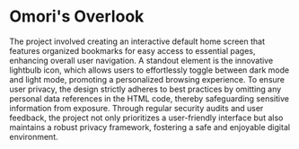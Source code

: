# Omori's Overlook
The project involved creating an interactive default home screen that features organized bookmarks for easy access to essential pages, enhancing overall user navigation. A standout element is the innovative lightbulb icon, which allows users to effortlessly toggle between dark mode and light mode, promoting a personalized browsing experience. To ensure user privacy, the design strictly adheres to best practices by omitting any personal data references in the HTML code, thereby safeguarding sensitive information from exposure. Through regular security audits and user feedback, the project not only prioritizes a user-friendly interface but also maintains a robust privacy framework, fostering a safe and enjoyable digital environment.
